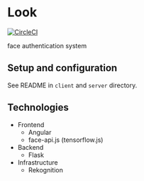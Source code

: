 # Look

[![CircleCI](https://circleci.com/gh/superwower/look.svg?style=svg)](https://circleci.com/gh/superwower/look)

face authentication system

## Setup and configuration

See README in `client` and `server` directory.

## Technologies

- Frontend
  - Angular
  - face-api.js (tensorflow.js)
- Backend
  - Flask
- Infrastructure
  - Rekognition
